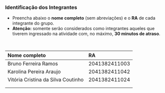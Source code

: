 
### Identificação dos Integrantes

- Preencha abaixo o **nome completo** (sem abreviações) e o **RA** de cada integrante do grupo.
- **Atenção:** somente serão considerados como integrantes aqueles que tiverem ingressado na atividade com, no máximo, **30 minutos de atraso**.

<br>

| Nome completo | RA |
|:--------------|:---|
|Bruno Ferreira Ramos|2041382411003|
|Karolina Pereira Araujo|2041382411042|
|Vitória Cristina da Silva Coutinho|2041382411024|
|                |     |
|                |     |
